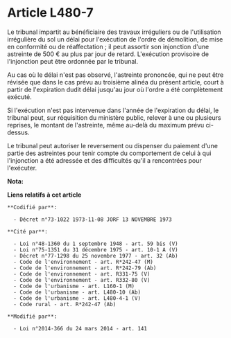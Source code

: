 # Article L480-7

Le tribunal impartit au bénéficiaire des travaux irréguliers ou de l'utilisation irrégulière du sol un délai pour l'exécution
de l'ordre de démolition, de mise en conformité ou de réaffectation ; il peut assortir son injonction d'une astreinte de 500
€ au plus par jour de retard. L'exécution provisoire de l'injonction peut être ordonnée par le tribunal.  

Au cas où le délai n'est pas observé, l'astreinte prononcée, qui ne peut être révisée que dans le cas prévu au troisième
alinéa du présent article, court à partir de l'expiration dudit délai jusqu'au jour où l'ordre a été complètement exécuté. 

Si l'exécution n'est pas intervenue dans l'année de l'expiration du délai, le tribunal peut, sur réquisition du ministère
public, relever à une ou plusieurs reprises, le montant de l'astreinte, même au-delà du maximum prévu ci-dessus. 

Le tribunal peut autoriser le reversement ou dispenser du paiement d'une partie des astreintes pour tenir compte du
comportement de celui à qui l'injonction a été adressée et des difficultés qu'il a rencontrées pour l'exécuter.

**Nota:**



**Liens relatifs à cet article**

	**Codifié par**:

	  - Décret n°73-1022 1973-11-08 JORF 13 NOVEMBRE 1973

	**Cité par**:

	  - Loi n°48-1360 du 1 septembre 1948 - art. 59 bis (V)
	  - Loi n°75-1351 du 31 décembre 1975 - art. 10-1 A (V)
	  - Décret n°77-1298 du 25 novembre 1977 - art. 32 (Ab)
	  - Code de l'environnement - art. R*242-47 (M)
	  - Code de l'environnement - art. R*242-79 (Ab)
	  - Code de l'environnement - art. R331-75 (V)
	  - Code de l'environnement - art. R332-80 (V)
	  - Code de l'urbanisme - art. L160-1 (M)
	  - Code de l'urbanisme - art. L480-10 (Ab)
	  - Code de l'urbanisme - art. L480-4-1 (V)
	  - Code rural - art. R*242-47 (Ab)

	**Modifié par**:

	  - Loi n°2014-366 du 24 mars 2014 - art. 141
